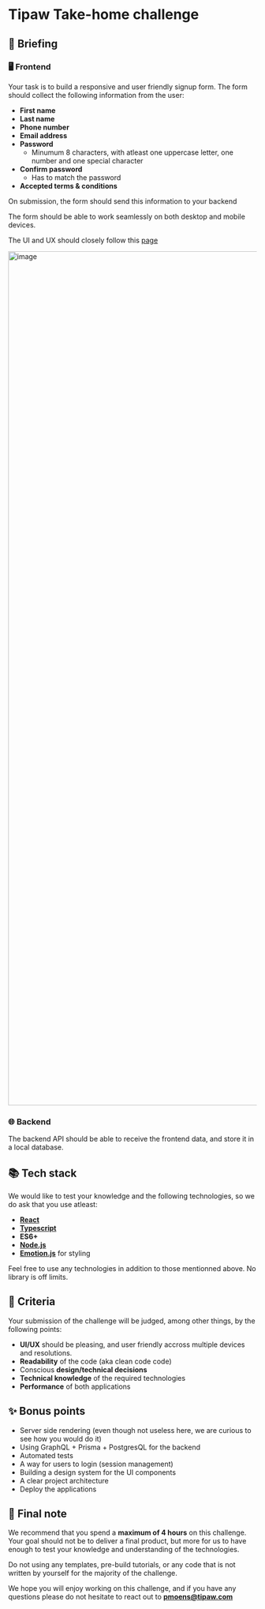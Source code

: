 # Tipaw Take-home challenge

## 🚀 Briefing

### 🖥️ Frontend

Your task is to build a responsive and user friendly signup form. The form should collect the following information from the user:

- **First name**
- **Last name**
- **Phone number**
- **Email address**
- **Password**
  - Minumum 8 characters, with atleast one uppercase letter, one number and one special character
- **Confirm password**
  - Has to match the password
- **Accepted terms & conditions**

On submission, the form should send this information to your backend

The form should be able to work seamlessly on both desktop and mobile devices.

The UI and UX should closely follow this [page](https://tipaw.com/inscription/particulier)

<img width="1731" alt="image" src="https://user-images.githubusercontent.com/54412555/155098570-e76ba419-5ea0-42e9-8844-3f004cf07c58.png">

### 🌐 Backend

The backend API should be able to receive the frontend data, and store it in a local database.

## 📚 Tech stack

We would like to test your knowledge and the following technologies, so we do ask that you use atleast:

- [**React**](https://reactjs.org/)
- [**Typescript**](https://www.typescriptlang.org/)
- **ES6+**
- [**Node.js**](https://nodejs.org/en/)
- [**Emotion.js**](https://emotion.sh/docs/introduction) for styling

Feel free to use any technologies in addition to those mentionned above. No library is off limits.

## 🎯 Criteria

Your submission of the challenge will be judged, among other things, by the following points:

- **UI/UX** should be pleasing, and user friendly accross multiple devices and resolutions.
- **Readability** of the code (aka clean code code)
- Conscious **design/technical decisions**
- **Technical knowledge** of the required technologies
- **Performance** of both applications

## ✨ Bonus points

- Server side rendering (even though not useless here, we are curious to see how you would do it)
- Using GraphQL + Prisma + PostgresQL for the backend
- Automated tests
- A way for users to login (session management)
- Building a design system for the UI components
- A clear project architecture
- Deploy the applications

## 📝 Final note

We recommend that you spend a **maximum of 4 hours** on this challenge. Your goal should not be to deliver a final product, but more for us to have enough to test your knowledge and understanding of the technologies.

Do not using any templates, pre-build tutorials, or any code that is not written by yourself for the majority of the challenge.

We hope you will enjoy working on this challenge, and if you have any questions
please do not hesitate to react out to **pmoens@tipaw.com**
